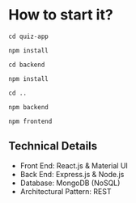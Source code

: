 
# How to start it?

  `cd quiz-app`

  `npm install`

  `cd backend`

  `npm install`

  `cd ..`

  `npm backend`
  
  `npm frontend`


## Technical Details
- Front End: React.js & Material UI 
- Back End: Express.js & Node.js
- Database: MongoDB (NoSQL)
- Architectural Pattern: REST 
